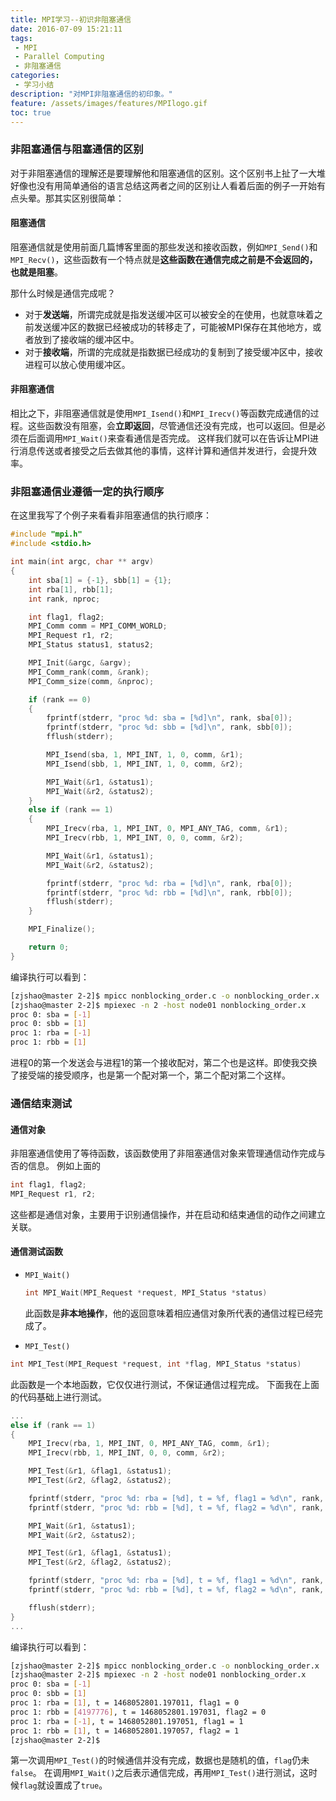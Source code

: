 ```yaml
---
title: MPI学习--初识非阻塞通信
date: 2016-07-09 15:21:11
tags:
 - MPI
 - Parallel Computing
 - 非阻塞通信
categories:
 - 学习小结
description: "对MPI非阻塞通信的初印象。"
feature: /assets/images/features/MPIlogo.gif
toc: true
---
```

### 非阻塞通信与阻塞通信的区别
对于非阻塞通信的理解还是要理解他和阻塞通信的区别。这个区别书上扯了一大堆好像也没有用简单通俗的语言总结这两者之间的区别让人看着后面的例子一开始有点头晕。那其实区别很简单：

#### 阻塞通信
阻塞通信就是使用前面几篇博客里面的那些发送和接收函数，例如`MPI_Send()`和`MPI_Recv()`，这些函数有一个特点就是**这些函数在通信完成之前是不会返回的，也就是阻塞**。

那什么时候是通信完成呢？
- 对于**发送端**，所谓完成就是指发送缓冲区可以被安全的在使用，也就意味着之前发送缓冲区的数据已经被成功的转移走了，可能被MPI保存在其他地方，或者放到了接收端的缓冲区中。
- 对于**接收端**，所谓的完成就是指数据已经成功的复制到了接受缓冲区中，接收进程可以放心使用缓冲区。
<!-- more -->
#### 非阻塞通信
相比之下，非阻塞通信就是使用`MPI_Isend()`和`MPI_Irecv()`等函数完成通信的过程。这些函数没有阻塞，会**立即返回**，尽管通信还没有完成，也可以返回。但是必须在后面调用`MPI_Wait()`来查看通信是否完成。
这样我们就可以在告诉让MPI进行消息传送或者接受之后去做其他的事情，这样计算和通信并发进行，会提升效率。

### 非阻塞通信业遵循一定的执行顺序
在这里我写了个例子来看看非阻塞通信的执行顺序：
``` C
#include "mpi.h"
#include <stdio.h>

int main(int argc, char ** argv)
{
    int sba[1] = {-1}, sbb[1] = {1};
    int rba[1], rbb[1];
    int rank, nproc;

    int flag1, flag2;
    MPI_Comm comm = MPI_COMM_WORLD;
    MPI_Request r1, r2;
    MPI_Status status1, status2;

    MPI_Init(&argc, &argv);
    MPI_Comm_rank(comm, &rank);
    MPI_Comm_size(comm, &nproc);

    if (rank == 0)
    {
        fprintf(stderr, "proc %d: sba = [%d]\n", rank, sba[0]);
        fprintf(stderr, "proc %d: sbb = [%d]\n", rank, sbb[0]);
        fflush(stderr);

        MPI_Isend(sba, 1, MPI_INT, 1, 0, comm, &r1);
        MPI_Isend(sbb, 1, MPI_INT, 1, 0, comm, &r2);

        MPI_Wait(&r1, &status1);
        MPI_Wait(&r2, &status2);
    }
    else if (rank == 1)
    {
        MPI_Irecv(rba, 1, MPI_INT, 0, MPI_ANY_TAG, comm, &r1);
        MPI_Irecv(rbb, 1, MPI_INT, 0, 0, comm, &r2);

        MPI_Wait(&r1, &status1);
        MPI_Wait(&r2, &status2);

        fprintf(stderr, "proc %d: rba = [%d]\n", rank, rba[0]);
        fprintf(stderr, "proc %d: rbb = [%d]\n", rank, rbb[0]);
        fflush(stderr);
    }

    MPI_Finalize();

    return 0;
}
```
编译执行可以看到：
``` bash
[zjshao@master 2-2]$ mpicc nonblocking_order.c -o nonblocking_order.x
[zjshao@master 2-2]$ mpiexec -n 2 -host node01 nonblocking_order.x
proc 0: sba = [-1]
proc 0: sbb = [1]
proc 1: rba = [-1]
proc 1: rbb = [1]
```
进程0的第一个发送会与进程1的第一个接收配对，第二个也是这样。即使我交换了接受端的接受顺序，也是第一个配对第一个，第二个配对第二个这样。

### 通信结束测试

#### 通信对象
非阻塞通信使用了等待函数，该函数使用了非阻塞通信对象来管理通信动作完成与否的信息。
例如上面的
``` C
int flag1, flag2;
MPI_Request r1, r2;
```
这些都是通信对象，主要用于识别通信操作，并在启动和结束通信的动作之间建立关联。

#### 通信测试函数

- `MPI_Wait()`
    ``` C
    int MPI_Wait(MPI_Request *request, MPI_Status *status)
    ```
    此函数是**非本地操作**，他的返回意味着相应通信对象所代表的通信过程已经完成了。

- `MPI_Test()`
``` C
int MPI_Test(MPI_Request *request, int *flag, MPI_Status *status)
```
此函数是一个本地函数，它仅仅进行测试，不保证通信过程完成。
下面我在上面的代码基础上进行测试。
``` C
...
else if (rank == 1)
{
    MPI_Irecv(rba, 1, MPI_INT, 0, MPI_ANY_TAG, comm, &r1);
    MPI_Irecv(rbb, 1, MPI_INT, 0, 0, comm, &r2);

    MPI_Test(&r1, &flag1, &status1);
    MPI_Test(&r2, &flag2, &status2);

    fprintf(stderr, "proc %d: rba = [%d], t = %f, flag1 = %d\n", rank, rba[0], MPI_Wtime(), flag1);
    fprintf(stderr, "proc %d: rbb = [%d], t = %f, flag2 = %d\n", rank, rbb[0], MPI_Wtime(), flag2);

    MPI_Wait(&r1, &status1);
    MPI_Wait(&r2, &status2);

    MPI_Test(&r1, &flag1, &status1);
    MPI_Test(&r2, &flag2, &status2);

    fprintf(stderr, "proc %d: rba = [%d], t = %f, flag1 = %d\n", rank, rba[0], MPI_Wtime(), flag1);
    fprintf(stderr, "proc %d: rbb = [%d], t = %f, flag2 = %d\n", rank, rbb[0], MPI_Wtime(), flag2);

    fflush(stderr);
}
...
```
编译执行可以看到：
``` bash
[zjshao@master 2-2]$ mpicc nonblocking_order.c -o nonblocking_order.x
[zjshao@master 2-2]$ mpiexec -n 2 -host node01 nonblocking_order.x
proc 0: sba = [-1]
proc 0: sbb = [1]
proc 1: rba = [1], t = 1468052801.197011, flag1 = 0
proc 1: rbb = [4197776], t = 1468052801.197031, flag2 = 0
proc 1: rba = [-1], t = 1468052801.197051, flag1 = 1
proc 1: rbb = [1], t = 1468052801.197057, flag2 = 1
[zjshao@master 2-2]$
```
第一次调用`MPI_Test()`的时候通信并没有完成，数据也是随机的值，`flag`仍未`false`。
在调用`MPI_Wait()`之后表示通信完成，再用`MPI_Test()`进行测试，这时候`flag`就设置成了`true`。

